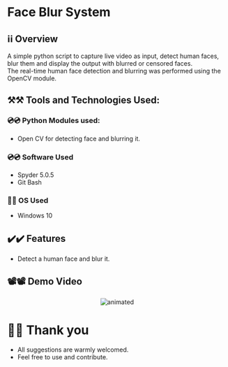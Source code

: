 # Face Blur System

## ℹ️ℹ️ Overview
A simple python script to capture live video as input, detect human faces, blur them and display the output with blurred or censored faces. 
<br/> The real-time human face detection and blurring was performed using the OpenCV module.

## ⚒️⚒️ Tools and Technologies Used:

### 💿💿 Python Modules used:
- Open CV for detecting face and blurring it.

### 💿💿 Software Used 
- Spyder 5.0.5
- Git Bash 

### 💽💽 OS Used
- Windows 10 

## ✔️✔️ Features  
- Detect a human face and blur it.
 
## 📽️📽️ Demo Video
<p align="center"> <img src="https://github.com/Ddhruv-IOT/Face-Blur-System/blob/main/demo/demo.gif" alt="animated" /> </p>

# 🙏🙏 Thank you
- All suggestions are warmly welcomed.
- Feel free to use and contribute.
